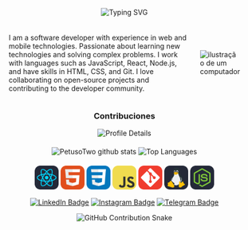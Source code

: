 <p align="center">
  <img src="https://readme-typing-svg.herokuapp.com/?color=02D9F7FF&size=35&center=true&vCenter=true&width=1000&lines=Welcome!;I'm+from+Perú;Software+Developer" alt="Typing SVG">
</p>

<div style="display: flex; justify-content: center; align-items: center; text-align: left; margin: 20px;">
  <p style="max-width: 600px; margin-right: 20px;">
    I am a software developer with experience in web and mobile technologies. Passionate about learning new technologies and solving complex problems. I work with languages such as JavaScript, React, Node.js, and have skills in HTML, CSS, and Git. I love collaborating on open-source projects and contributing to the developer community.
  </p>
  <img src="https://raw.githubusercontent.com/MicaelliMedeiros/micaellimedeiros/master/image/computer-illustration.png" alt="ilustração de um computador" min-width="400px" max-width="400px" width="250px">
</div>

<h3 align="center">Contribuciones</h3>
<p align="center">
  <img width="740em" src="https://github-profile-summary-cards.vercel.app/api/cards/profile-details?username=PetusoTwo&theme=github_dark" alt="Profile Details">
</p>

<div align="center" style="margin-top: 20px; margin-bottom: 20px;">
  <img width="49%" height="195px" src="https://github-readme-stats.vercel.app/api?username=PetusoTwo&show_icons=true&count_private=true&hide_border=true&title_color=02D9F7FF&icon_color=02D9F7FF&text_color=c9d1d9&bg_color=0d1117" alt="PetusoTwo github stats"> 
  <img width="41%" height="195px" src="https://github-readme-stats.vercel.app/api/top-langs/?username=PetusoTwo&layout=compact&hide_border=true&title_color=02D9F7FF&text_color=02D9F7FF&bg_color=0d1117" alt="Top Languages">
</div> 

<p align="center">
  <img src="https://github.com/tandpfun/skill-icons/blob/main/icons/React-Dark.svg" width="48" title="React.Js"> 
  <img src="https://github.com/tandpfun/skill-icons/blob/main/icons/HTML.svg" width="48" title="HTML"> 
  <img src="https://github.com/tandpfun/skill-icons/blob/main/icons/CSS.svg" width="48" title="CSS">   
  <img src="https://github.com/tandpfun/skill-icons/blob/main/icons/JavaScript.svg" width="48" title="JavaScript">          
  <img src="https://github.com/tandpfun/skill-icons/blob/main/icons/Git.svg" width="48" title="Git">           
  <img src="https://github.com/tandpfun/skill-icons/blob/main/icons/Linux-Dark.svg" width="48" title="Linux">   
  <img src="https://github.com/tandpfun/skill-icons/blob/main/icons/NodeJS-Dark.svg" width="48" title="NodeJs">
</p>

<p align="center">
  <a href="https://www.linkedin.com/in/:3" target="_blank"><img src="https://img.shields.io/badge/-LinkedIn-0A0A0B?logo=linkedin&style=for-the-badge&logoColor=white" alt="LinkedIn Badge"></a>
  <a href="https://www.instagram.com/petuso_two/" target="_blank"><img src="https://img.shields.io/badge/-Instagram-0A0A0B?logo=instagram&style=for-the-badge&logoColor=white" alt="Instagram Badge"></a>
  <a href="https://t.me/petusotwo" target="_blank"><img src="https://img.shields.io/badge/-Telegram-0A0A0B?logo=telegram&style=for-the-badge&logoColor=white" alt="Telegram Badge"></a>
</p>

<p align="center">
  <img src="https://github.com/Platane/snk/PetusoTwo/output/github-contribution-grid-snake.svg" alt="GitHub Contribution Snake">
</p>
